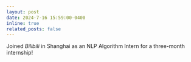 ```yaml
---
layout: post
date: 2024-7-16 15:59:00-0400
inline: true
related_posts: false
---
```


Joined _Bilibili_ in Shanghai as an NLP Algorithm Intern for a three-month internship!
